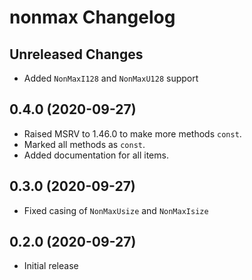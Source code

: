 # nonmax Changelog

## Unreleased Changes
* Added `NonMaxI128` and `NonMaxU128` support

## 0.4.0 (2020-09-27)
* Raised MSRV to 1.46.0 to make more methods `const`.
* Marked all methods as `const`.
* Added documentation for all items.

## 0.3.0 (2020-09-27)
* Fixed casing of `NonMaxUsize` and `NonMaxIsize`

## 0.2.0 (2020-09-27)
* Initial release